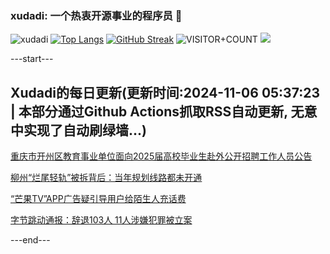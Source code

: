 ### xudadi: 一个热衷开源事业的程序员 👋

![xudadi](https://github-readme-stats-git-masterorgs-github-readme-stats-team.vercel.app/api?username=xudadi)
[![Top Langs](https://github-readme-stats.vercel.app/api/top-langs/?username=xudadi)](https://github.com/anuraghazra/github-readme-stats)
[![GitHub Streak](https://streak-stats.demolab.com?user=xudadi&locale=zh_Hans)](https://git.io/streak-stats)
![VISITOR+COUNT](https://komarev.com/ghpvc/?username=xudadi&label=VISITOR+COUNT)
![](https://raw.githubusercontent.com/xudadi/xudadi/main/assets/github-contribution-grid-snake.svg)


---start---

## Xudadi的每日更新(更新时间:2024-11-06 05:37:23 | 本部分通过Github Actions抓取RSS自动更新, 无意中实现了自动刷绿墙...)

[重庆市开州区教育事业单位面向2025届高校毕业生赴外公开招聘工作人员公告](https://www.gongkaoleida.com/article/2183367)

[柳州“烂尾轻轨”被拆背后：当年规划线路都未开通](https://m.163.com/news/article/JG8Q21E7051492T3.html)

[“芒果TV”APP广告疑引导用户给陌生人充话费](https://m.163.com/news/article/JG8P28DP051492T3.html)

[字节跳动通报：辞退103人 11人涉嫌犯罪被立案](https://m.163.com/news/article/JG8OT0MJ0512B07B.html)

---end---
